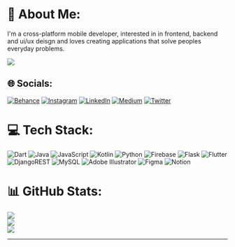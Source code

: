 # 💫 About Me:
I'm a cross-platform mobile developer, interested in in frontend, backend and ui/ux deisgn and loves creating applications that solve peoples everyday problems.

[![](https://visitcount.itsvg.in/api?id=developloba&icon=6&color=5)](https://visitcount.itsvg.in)

## 🌐 Socials:
[![Behance](https://img.shields.io/badge/Behance-1769ff?logo=behance&logoColor=white)](https://behance.net/developloba) [![Instagram](https://img.shields.io/badge/Instagram-%23E4405F.svg?logo=Instagram&logoColor=white)](https://instagram.com/loba.oa) [![LinkedIn](https://img.shields.io/badge/LinkedIn-%230077B5.svg?logo=linkedin&logoColor=white)](https://linkedin.com/in/loba000) [![Medium](https://img.shields.io/badge/Medium-12100E?logo=medium&logoColor=white)](https://medium.com/@loba0) [![Twitter](https://img.shields.io/badge/Twitter-%231DA1F2.svg?logo=Twitter&logoColor=white)](https://twitter.com/OluwatobiAgboo3) 

# 💻 Tech Stack:
![Dart](https://img.shields.io/badge/dart-%230175C2.svg?style=for-the-badge&logo=dart&logoColor=white) ![Java](https://img.shields.io/badge/java-%23ED8B00.svg?style=for-the-badge&logo=java&logoColor=white) ![JavaScript](https://img.shields.io/badge/javascript-%23323330.svg?style=for-the-badge&logo=javascript&logoColor=%23F7DF1E) ![Kotlin](https://img.shields.io/badge/kotlin-%230095D5.svg?style=for-the-badge&logo=kotlin&logoColor=white) ![Python](https://img.shields.io/badge/python-3670A0?style=for-the-badge&logo=python&logoColor=ffdd54) ![Firebase](https://img.shields.io/badge/firebase-%23039BE5.svg?style=for-the-badge&logo=firebase) ![Flask](https://img.shields.io/badge/flask-%23000.svg?style=for-the-badge&logo=flask&logoColor=white) ![Flutter](https://img.shields.io/badge/Flutter-%2302569B.svg?style=for-the-badge&logo=Flutter&logoColor=white) ![DjangoREST](https://img.shields.io/badge/DJANGO-REST-ff1709?style=for-the-badge&logo=django&logoColor=white&color=ff1709&labelColor=gray) ![MySQL](https://img.shields.io/badge/mysql-%2300f.svg?style=for-the-badge&logo=mysql&logoColor=white) ![Adobe Illustrator](https://img.shields.io/badge/adobeillustrator-%23FF9A00.svg?style=for-the-badge&logo=adobeillustrator&logoColor=white) 	![Figma](https://img.shields.io/badge/figma-%23F24E1E.svg?style=for-the-badge&logo=figma&logoColor=white) ![Notion](https://img.shields.io/badge/Notion-%23000000.svg?style=for-the-badge&logo=notion&logoColor=white)
# 📊 GitHub Stats:
![](https://github-readme-stats.vercel.app/api?username=developloba&theme=dark&hide_border=true&include_all_commits=false&count_private=false)<br/>
![](https://github-readme-streak-stats.herokuapp.com/?user=developloba&theme=dark&hide_border=true)<br/>
![](https://github-readme-stats.vercel.app/api/top-langs/?username=developloba&theme=dark&hide_border=true&include_all_commits=false&count_private=false&layout=compact)

---


<!-- Proudly created with GPRM ( https://gprm.itsvg.in ) -->
